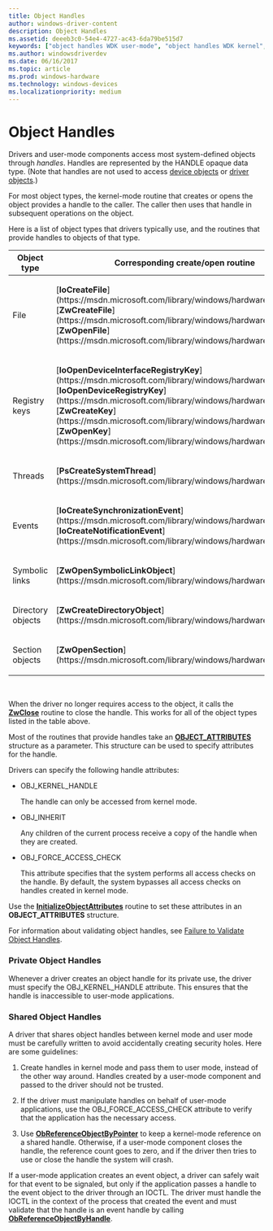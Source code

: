 ```yaml
---
title: Object Handles
author: windows-driver-content
description: Object Handles
ms.assetid: deeeb3c0-54e4-4727-ac43-6da79be515d7
keywords: ["object handles WDK user-mode", "object handles WDK kernel", "handles WDK user-mode", "handles WDK kernel", "private object handles WDK", "shared object handles WDK"]
ms.author: windowsdriverdev
ms.date: 06/16/2017
ms.topic: article
ms.prod: windows-hardware
ms.technology: windows-devices
ms.localizationpriority: medium
---
```


# Object Handles





Drivers and user-mode components access most system-defined objects through *handles*. Handles are represented by the HANDLE opaque data type. (Note that handles are not used to access [device objects](https://msdn.microsoft.com/library/windows/hardware/ff556277#wdkgloss-device-object) or [driver objects](https://msdn.microsoft.com/library/windows/hardware/ff556277#wdkgloss-driver-object).)

For most object types, the kernel-mode routine that creates or opens the object provides a handle to the caller. The caller then uses that handle in subsequent operations on the object.

Here is a list of object types that drivers typically use, and the routines that provide handles to objects of that type.

<table>
<colgroup>
<col width="50%" />
<col width="50%" />
</colgroup>
<thead>
<tr class="header">
<th>Object type</th>
<th>Corresponding create/open routine</th>
</tr>
</thead>
<tbody>
<tr class="odd">
<td><p>File</p></td>
<td><p>[<strong>IoCreateFile</strong>](https://msdn.microsoft.com/library/windows/hardware/ff548418), [<strong>ZwCreateFile</strong>](https://msdn.microsoft.com/library/windows/hardware/ff566424), [<strong>ZwOpenFile</strong>](https://msdn.microsoft.com/library/windows/hardware/ff567011)</p></td>
</tr>
<tr class="even">
<td><p>Registry keys</p></td>
<td><p>[<strong>IoOpenDeviceInterfaceRegistryKey</strong>](https://msdn.microsoft.com/library/windows/hardware/ff549433), [<strong>IoOpenDeviceRegistryKey</strong>](https://msdn.microsoft.com/library/windows/hardware/ff549443), [<strong>ZwCreateKey</strong>](https://msdn.microsoft.com/library/windows/hardware/ff566425), [<strong>ZwOpenKey</strong>](https://msdn.microsoft.com/library/windows/hardware/ff567014)</p></td>
</tr>
<tr class="odd">
<td><p>Threads</p></td>
<td><p>[<strong>PsCreateSystemThread</strong>](https://msdn.microsoft.com/library/windows/hardware/ff559932)</p></td>
</tr>
<tr class="even">
<td><p>Events</p></td>
<td><p>[<strong>IoCreateSynchronizationEvent</strong>](https://msdn.microsoft.com/library/windows/hardware/ff549045), [<strong>IoCreateNotificationEvent</strong>](https://msdn.microsoft.com/library/windows/hardware/ff549039)</p></td>
</tr>
<tr class="odd">
<td><p>Symbolic links</p></td>
<td><p>[<strong>ZwOpenSymbolicLinkObject</strong>](https://msdn.microsoft.com/library/windows/hardware/ff567030)</p></td>
</tr>
<tr class="even">
<td><p>Directory objects</p></td>
<td><p>[<strong>ZwCreateDirectoryObject</strong>](https://msdn.microsoft.com/library/windows/hardware/ff566421)</p></td>
</tr>
<tr class="odd">
<td><p>Section objects</p></td>
<td><p>[<strong>ZwOpenSection</strong>](https://msdn.microsoft.com/library/windows/hardware/ff567029)</p></td>
</tr>
</tbody>
</table>

 

When the driver no longer requires access to the object, it calls the [**ZwClose**](https://msdn.microsoft.com/library/windows/hardware/ff566417) routine to close the handle. This works for all of the object types listed in the table above.

Most of the routines that provide handles take an [**OBJECT\_ATTRIBUTES**](https://msdn.microsoft.com/library/windows/hardware/ff557749) structure as a parameter. This structure can be used to specify attributes for the handle.

Drivers can specify the following handle attributes:

-   OBJ\_KERNEL\_HANDLE

    The handle can only be accessed from kernel mode.

-   OBJ\_INHERIT

    Any children of the current process receive a copy of the handle when they are created.

-   OBJ\_FORCE\_ACCESS\_CHECK

    This attribute specifies that the system performs all access checks on the handle. By default, the system bypasses all access checks on handles created in kernel mode.

Use the [**InitializeObjectAttributes**](https://msdn.microsoft.com/library/windows/hardware/ff547804) routine to set these attributes in an **OBJECT\_ATTRIBUTES** structure.

For information about validating object handles, see [Failure to Validate Object Handles](failure-to-validate-object-handles.md).

### Private Object Handles

Whenever a driver creates an object handle for its private use, the driver must specify the OBJ\_KERNEL\_HANDLE attribute. This ensures that the handle is inaccessible to user-mode applications.

### Shared Object Handles

A driver that shares object handles between kernel mode and user mode must be carefully written to avoid accidentally creating security holes. Here are some guidelines:

1.  Create handles in kernel mode and pass them to user mode, instead of the other way around. Handles created by a user-mode component and passed to the driver should not be trusted.

2.  If the driver must manipulate handles on behalf of user-mode applications, use the OBJ\_FORCE\_ACCESS\_CHECK attribute to verify that the application has the necessary access.

3.  Use [**ObReferenceObjectByPointer**](https://msdn.microsoft.com/library/windows/hardware/ff558686) to keep a kernel-mode reference on a shared handle. Otherwise, if a user-mode component closes the handle, the reference count goes to zero, and if the driver then tries to use or close the handle the system will crash.

If a user-mode application creates an event object, a driver can safely wait for that event to be signaled, but only if the application passes a handle to the event object to the driver through an IOCTL. The driver must handle the IOCTL in the context of the process that created the event and must validate that the handle is an event handle by calling [**ObReferenceObjectByHandle**](https://msdn.microsoft.com/library/windows/hardware/ff558679).

 

 





